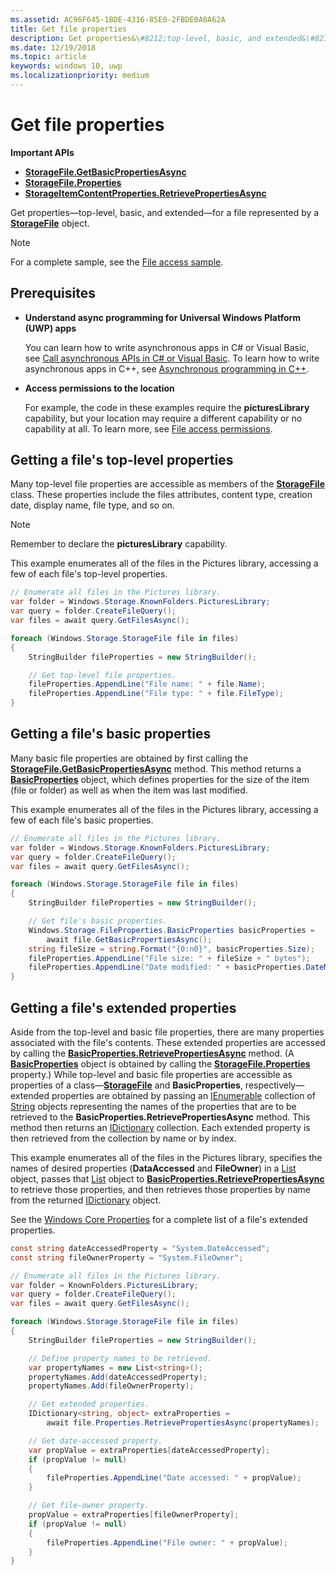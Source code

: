 ```yaml
---
ms.assetid: AC96F645-1BDE-4316-85E0-2FBDE0A0A62A
title: Get file properties
description: Get properties&\#8212;top-level, basic, and extended&\#8212;for a file represented by a StorageFile object.
ms.date: 12/19/2018
ms.topic: article
keywords: windows 10, uwp
ms.localizationpriority: medium
---
```

# Get file properties

**Important APIs**

-   [**StorageFile.GetBasicPropertiesAsync**](/uwp/api/windows.storage.storagefile.getbasicpropertiesasync)
-   [**StorageFile.Properties**](/uwp/api/windows.storage.storagefile.properties)
-   [**StorageItemContentProperties.RetrievePropertiesAsync**](/uwp/api/windows.storage.fileproperties.storageitemcontentproperties.retrievepropertiesasync)

Get properties—top-level, basic, and extended—for a file represented by a [**StorageFile**](/uwp/api/Windows.Storage.StorageFile) object.

> [!NOTE]
> For a complete sample, see the [File access sample](https://github.com/Microsoft/Windows-universal-samples/tree/master/Samples/FileAccess).

## Prerequisites

-   **Understand async programming for Universal Windows Platform (UWP) apps**

    You can learn how to write asynchronous apps in C# or Visual Basic, see [Call asynchronous APIs in C# or Visual Basic](../threading-async/call-asynchronous-apis-in-csharp-or-visual-basic.md). To learn how to write asynchronous apps in C++, see [Asynchronous programming in C++](../threading-async/asynchronous-programming-in-cpp-universal-windows-platform-apps.md).

-   **Access permissions to the location**

    For example, the code in these examples require the **picturesLibrary** capability, but your location may require a different capability or no capability at all. To learn more, see [File access permissions](file-access-permissions.md).

## Getting a file's top-level properties

Many top-level file properties are accessible as members of the [**StorageFile**](/uwp/api/Windows.Storage.StorageFile) class. These properties include the files attributes, content type, creation date, display name, file type, and so on.

> [!NOTE]
> Remember to declare the **picturesLibrary** capability.

This example enumerates all of the files in the Pictures library, accessing a few of each file's top-level properties.

```csharp
// Enumerate all files in the Pictures library.
var folder = Windows.Storage.KnownFolders.PicturesLibrary;
var query = folder.CreateFileQuery();
var files = await query.GetFilesAsync();

foreach (Windows.Storage.StorageFile file in files)
{
    StringBuilder fileProperties = new StringBuilder();

    // Get top-level file properties.
    fileProperties.AppendLine("File name: " + file.Name);
    fileProperties.AppendLine("File type: " + file.FileType);
}
```

## Getting a file's basic properties

Many basic file properties are obtained by first calling the [**StorageFile.GetBasicPropertiesAsync**](/uwp/api/windows.storage.storagefile.getbasicpropertiesasync) method. This method returns a [**BasicProperties**](/uwp/api/Windows.Storage.FileProperties.BasicProperties) object, which defines properties for the size of the item (file or folder) as well as when the item was last modified.

This example enumerates all of the files in the Pictures library, accessing a few of each file's basic properties.

```csharp
// Enumerate all files in the Pictures library.
var folder = Windows.Storage.KnownFolders.PicturesLibrary;
var query = folder.CreateFileQuery();
var files = await query.GetFilesAsync();

foreach (Windows.Storage.StorageFile file in files)
{
    StringBuilder fileProperties = new StringBuilder();

    // Get file's basic properties.
    Windows.Storage.FileProperties.BasicProperties basicProperties =
        await file.GetBasicPropertiesAsync();
    string fileSize = string.Format("{0:n0}", basicProperties.Size);
    fileProperties.AppendLine("File size: " + fileSize + " bytes");
    fileProperties.AppendLine("Date modified: " + basicProperties.DateModified);
}
 ```

## Getting a file's extended properties

Aside from the top-level and basic file properties, there are many properties associated with the file's contents. These extended properties are accessed by calling the [**BasicProperties.RetrievePropertiesAsync**](/uwp/api/windows.storage.fileproperties.basicproperties.retrievepropertiesasync) method. (A [**BasicProperties**](/uwp/api/Windows.Storage.FileProperties.BasicProperties) object is obtained by calling the [**StorageFile.Properties**](/uwp/api/windows.storage.storagefile.properties) property.) While top-level and basic file properties are accessible as properties of a class—[**StorageFile**](/uwp/api/Windows.Storage.StorageFile) and **BasicProperties**, respectively—extended properties are obtained by passing an [IEnumerable](/dotnet/api/system.collections.ienumerable) collection of [String](/dotnet/api/system.string) objects representing the names of the properties that are to be retrieved to the **BasicProperties.RetrievePropertiesAsync** method. This method then returns an [IDictionary](/dotnet/api/system.collections.idictionary) collection. Each extended property is then retrieved from the collection by name or by index.

This example enumerates all of the files in the Pictures library, specifies the names of desired properties (**DataAccessed** and **FileOwner**) in a [List](/dotnet/api/system.collections.generic.list-1) object, passes that [List](/dotnet/api/system.collections.generic.list-1) object to [**BasicProperties.RetrievePropertiesAsync**](/uwp/api/windows.storage.fileproperties.basicproperties.retrievepropertiesasync) to retrieve those properties, and then retrieves those properties by name from the returned [IDictionary](/dotnet/api/system.collections.idictionary) object.

See the [Windows Core Properties](/windows/desktop/properties/core-bumper) for a complete list of a file's extended properties.

```csharp
const string dateAccessedProperty = "System.DateAccessed";
const string fileOwnerProperty = "System.FileOwner";

// Enumerate all files in the Pictures library.
var folder = KnownFolders.PicturesLibrary;
var query = folder.CreateFileQuery();
var files = await query.GetFilesAsync();

foreach (Windows.Storage.StorageFile file in files)
{
    StringBuilder fileProperties = new StringBuilder();

    // Define property names to be retrieved.
    var propertyNames = new List<string>();
    propertyNames.Add(dateAccessedProperty);
    propertyNames.Add(fileOwnerProperty);

    // Get extended properties.
    IDictionary<string, object> extraProperties =
        await file.Properties.RetrievePropertiesAsync(propertyNames);

    // Get date-accessed property.
    var propValue = extraProperties[dateAccessedProperty];
    if (propValue != null)
    {
        fileProperties.AppendLine("Date accessed: " + propValue);
    }

    // Get file-owner property.
    propValue = extraProperties[fileOwnerProperty];
    if (propValue != null)
    {
        fileProperties.AppendLine("File owner: " + propValue);
    }
}
```

 

 